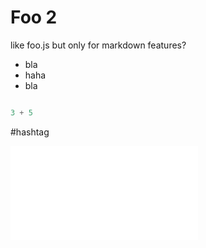 # Foo 2

like foo.js but only for markdown features?

- bla
- haha
- bla

```javascript 

3 + 5
```

#hashtag


<!--


-->

![](elements/elephant.html)


<script>

import foo from "./foo.js"

foo(3)

</script>